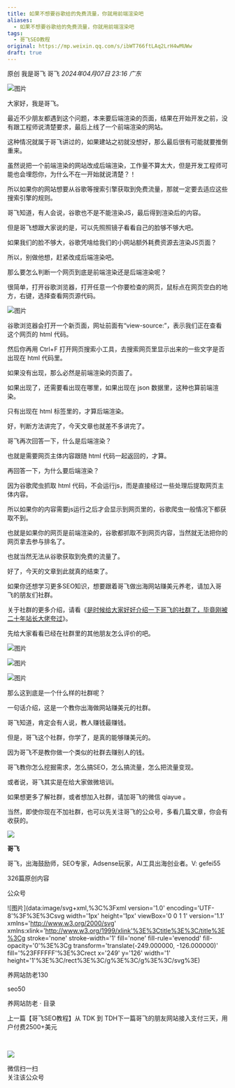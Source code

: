 ```yaml
---
title: 如果不想要谷歌给的免费流量，你就用前端渲染吧
aliases:
  - 如果不想要谷歌给的免费流量，你就用前端渲染吧
tags:
  - 哥飞SEO教程
original: https://mp.weixin.qq.com/s/ibWT766ftLAq2LrH4wMUWw
draft: true
---
```

原创 我是哥飞 哥飞 _2024年04月07日 23:16_ _广东_

![图片](https://mmbiz.qpic.cn/sz_mmbiz_jpg/LBrX00GQeicvnbd7dnZUiaqnxhTlzdMzuWNlwOnnreD5nDvkFOhlBFYmP97Gl4TZwxJarTjL7DZWSxh1jzOcg8KQ/640?wx_fmt=jpeg&from=appmsg&tp=webp&wxfrom=5&wx_lazy=1&wx_co=1)

大家好，我是哥飞。

最近不少朋友都遇到这个问题，本来要后端渲染的页面，结果在开始开发之前，没有跟工程师说清楚要求，最后上线了一个前端渲染的网站。

这种情况就属于哥飞讲过的，如果建站之初就没想好，那么最后很有可能就要推倒重来。

虽然说把一个前端渲染的网站改成后端渲染，工作量不算太大，但是开发工程师可能也会埋怨你，为什么不在一开始就说清楚？！

所以如果你的网站想要从谷歌等搜索引擎获取到免费流量，那就一定要去适应这些搜索引擎的规则。  

哥飞知道，有人会说，谷歌也不是不能渲染JS，最后得到渲染后的内容。

但是哥飞想跟大家说的是，可以先照照镜子看看自己的脸够不够大吧。

如果我们的脸不够大，谷歌凭啥给我们的小网站额外耗费资源去渲染JS页面？

所以，别做他想，赶紧改成后端渲染吧。  

那么要怎么判断一个网页到底是前端渲染还是后端渲染呢？  

很简单，打开谷歌浏览器，打开任意一个你要检查的网页，鼠标点在网页空白的地方，右键，选择查看网页源代码。  

![图片](https://mmbiz.qpic.cn/sz_mmbiz_png/LBrX00GQeicvnbd7dnZUiaqnxhTlzdMzuW0lC7EjhZ33rzl8ho4ibuzjzDWOF1HVibaGvoIkcrbjFFfTp6ZKRZia6HA/640?wx_fmt=png&from=appmsg&tp=webp&wxfrom=5&wx_lazy=1&wx_co=1)

谷歌浏览器会打开一个新页面，网址前面有“view-source:”，表示我们正在查看这个网页的 html 代码。  

然后你再用 Ctrl+F 打开网页搜索小工具，去搜索网页里显示出来的一些文字是否出现在 html 代码里。  

如果没有出现，那么必然是前端渲染的页面了。

如果出现了，还需要看出现在哪里，如果出现在 json 数据里，这种也算前端渲染。

只有出现在 html 标签里的，才算后端渲染。

好，判断方法讲完了，今天文章也就差不多讲完了。

哥飞再次回答一下，什么是后端渲染？

也就是需要网页主体内容跟随 html 代码一起返回的，才算。

再回答一下，为什么要后端渲染？

因为谷歌爬虫抓取 html 代码，不会运行js，而是直接经过一些处理后提取网页主体内容。

所以如果你的内容需要js运行之后才会显示到网页里的，谷歌爬虫一般情况下都获取不到。  

也就是如果你的网页是前端渲染的，谷歌都抓取不到网页内容，当然就无法把你的网页拿去参与排名了。  

也就当然无法从谷歌获取到免费的流量了。  

好了，今天的文章到此就真的结束了。  

如果你还想学习更多SEO知识，想要跟着哥飞做出海网站赚美元养老，请加入哥飞的朋友们社群。

关于社群的更多介绍，请看《[是时候给大家好好介绍一下哥飞的社群了，毕竟刚被二十年站长大佬夸过](http://mp.weixin.qq.com/s?__biz=MjM5OTIzMzYyMA==&mid=2650082450&idx=1&sn=b33f52d905edd76782d85eb06163f312&chksm=bf3f3da98848b4bf8214219c775293b397bdda48f14975f88e55a5bbe7efa75e4b11d93010a5&scene=21#wechat_redirect)》。  

  

先给大家看看已经在社群里的其他朋友怎么评价的吧。

  

![图片](https://mmbiz.qpic.cn/sz_mmbiz_jpg/LBrX00GQeictfJNjePhchkZYLuBwKPcJl2yZPhaRV7VWHg1Fe9tIs05v9QTFBq1oCZjVn9qB08LszWxrFibHHeMQ/640?wx_fmt=other&wxfrom=5&wx_lazy=1&wx_co=1&tp=webp)

![图片](https://mmbiz.qpic.cn/sz_mmbiz_jpg/LBrX00GQeicsc3DNibdfcSLWyEGZBZSXSUbPuaibAobt9LPMO3wygibBF21OuH0mCYZU6Hn3qgz5Zvxml98F9dKnrQ/640?wx_fmt=other&wxfrom=5&wx_lazy=1&wx_co=1&tp=webp)

  

![图片](https://mmbiz.qpic.cn/sz_mmbiz_jpg/LBrX00GQeicu0ohJ2AspibworASbayGLjNicts7f15fE789SLz4EI2yZgzHicU6KCsqDNVgkpOwdulS8sGWaSXSRVg/640?wx_fmt=other&wxfrom=5&wx_lazy=1&wx_co=1&tp=webp)

那么这到底是一个什么样的社群呢？  

  

一句话介绍，这是一个教你出海做网站赚美元的社群。  

  

哥飞知道，肯定会有人说，教人赚钱最赚钱。  

  

但是，哥飞这个社群，你学了，是真的能够赚美元的。

  

因为哥飞不是教你做一个类似的社群去赚别人的钱。  

  

哥飞教你怎么挖掘需求，怎么搞SEO，怎么搞流量，怎么把流量变现。

  

或者说，哥飞其实是在给大家做微培训。

  

如果想更多了解社群，或者想加入社群，请加哥飞的微信 qiayue 。  

  

当然，即使你现在不加社群，也可以先关注哥飞的公众号，多看几篇文章，你会有收获的。  

  

![](http://mmbiz.qpic.cn/mmbiz_png/LBrX00GQeicsQIcEZg1UMapobh9KDpNHpFI7CNXVq0Z4zQD6zVia7KGl8iacciaFNPCa3Cic1TKp4h7tYY9doIQ3eRg/300?wx_fmt=png&wxfrom=19)

**哥飞**

哥飞，出海鼓励师，SEO专家，Adsense玩家，AI工具出海创业者。V: gefei55

326篇原创内容

公众号

  

![图片](data:image/svg+xml,%3C%3Fxml version='1.0' encoding='UTF-8'%3F%3E%3Csvg width='1px' height='1px' viewBox='0 0 1 1' version='1.1' xmlns='http://www.w3.org/2000/svg' xmlns:xlink='http://www.w3.org/1999/xlink'%3E%3Ctitle%3E%3C/title%3E%3Cg stroke='none' stroke-width='1' fill='none' fill-rule='evenodd' fill-opacity='0'%3E%3Cg transform='translate(-249.000000, -126.000000)' fill='%23FFFFFF'%3E%3Crect x='249' y='126' width='1' height='1'%3E%3C/rect%3E%3C/g%3E%3C/g%3E%3C/svg%3E)

  

养网站防老130

seo50

养网站防老 · 目录

上一篇【哥飞SEO教程】从 TDK 到 TDH下一篇哥飞的朋友网站接入支付三天，用户付费2500+美元

​

![](https://mp.weixin.qq.com/mp/qrcode?scene=10000004&size=102&__biz=MjM5OTIzMzYyMA==&mid=2650082690&idx=1&sn=5c053eecd24c0f0b156cd7fcb9869a02&send_time=)

微信扫一扫  
关注该公众号